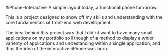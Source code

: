 #iPhone-Interactive
A simple layout today, a functional phone tomorrow.

This is a project designed to show off my skills and understanding with the core fundamentals of front-end web development.

The idea behind this project was that I did'nt want to have many small applications on my portfolio so I though of a method to display a wider varienty of applications and undestanding within a single application, and thus the idea of the interactive-iPhone was born.

